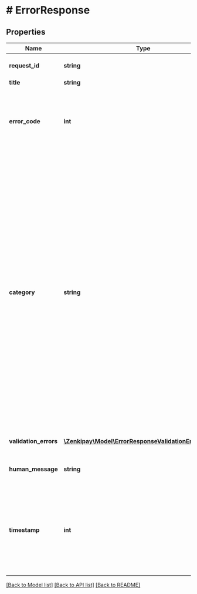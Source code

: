 # # ErrorResponse

## Properties

Name | Type | Description | Notes
------------ | ------------- | ------------- | -------------
**request_id** | **string** | Unique identifier of the error generated by Zenkipay for each request sent to the API. |
**title** | **string** | Short description of the error. |
**error_code** | **int** | Error code that helps to identify the reason for the problem when processing the request. This code will be based on the HTTP codes currently supported by the specification: https://www.rfc-editor.org/rfc/rfc9110#section-15 |
**category** | **string** | Error Category.   Possible values: * FATAL  - Any error that forces the service or application to close to prevent data loss (or further data loss). It is reserved for only the most egregious errors and situations where data corruption or loss is guaranteed to have occurred. * SEVERE - Any error that is fatal for the service, but not for the entire application (The service has stopped responding or an operation cannot be executed). These errors will force the intervention of the user (administrator or direct user). * ERROR  - Any error that is fatal to the operation, but not to the service or application (cannot open a required file, missing data, etc.). These errors will force the intervention of the user (administrator or direct user). * WARN   - Anything that could potentially cause application weirdness, but for which I am self-recovering (Such as switching from a primary to a backup server, retrying an operation, losing secondary data, etc.). * INFO   - Informational messages highlighting the app&#39;s progress and possibly some minor bug that impacts the experience very little. |
**validation_errors** | [**\Zenkipay\Model\ErrorResponseValidationErrorsInner[]**](ErrorResponseValidationErrorsInner.md) | Set of validations that did not pass when evaluating the request information. | [optional]
**human_message** | **string** | Recommended error message to show buyers, this message is supported for English and Spanish languages. |
**timestamp** | **int** | Date and time in milliseconds and UTC format to identify the different requests in time, the different ones that have had errors.  The Unix epoch (or Unix time or POSIX time or Unix timestamp) is the number of seconds elapsed since January 1, 1970 (midnight UTC/GMT), not counting leap seconds (in ISO 8601: 1970-01-01T00: 00:00Z) |

[[Back to Model list]](../../README.md#models) [[Back to API list]](../../README.md#endpoints) [[Back to README]](../../README.md)
